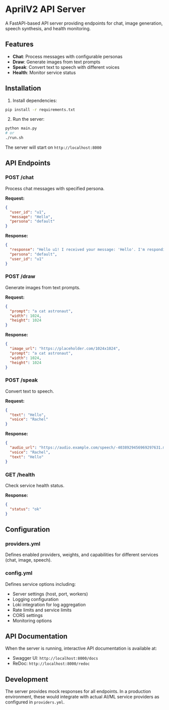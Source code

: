 # AprilV2 API Server

A FastAPI-based API server providing endpoints for chat, image generation, speech synthesis, and health monitoring.

## Features

- **Chat**: Process messages with configurable personas
- **Draw**: Generate images from text prompts  
- **Speak**: Convert text to speech with different voices
- **Health**: Monitor service status

## Installation

1. Install dependencies:
```bash
pip install -r requirements.txt
```

2. Run the server:
```bash
python main.py
# or
./run.sh
```

The server will start on `http://localhost:8000`

## API Endpoints

### POST /chat
Process chat messages with specified persona.

**Request:**
```json
{
  "user_id": "u1",
  "message": "Hello",
  "persona": "default"
}
```

**Response:**
```json
{
  "response": "Hello u1! I received your message: 'Hello'. I'm responding as the 'default' persona.",
  "persona": "default",
  "user_id": "u1"
}
```

### POST /draw
Generate images from text prompts.

**Request:**
```json
{
  "prompt": "a cat astronaut",
  "width": 1024,
  "height": 1024
}
```

**Response:**
```json
{
  "image_url": "https://placeholder.com/1024x1024",
  "prompt": "a cat astronaut",
  "width": 1024,
  "height": 1024
}
```

### POST /speak
Convert text to speech.

**Request:**
```json
{
  "text": "Hello",
  "voice": "Rachel"
}
```

**Response:**
```json
{
  "audio_url": "https://audio.example.com/speech/-4038929456969297631.mp3",
  "voice": "Rachel",
  "text": "Hello"
}
```

### GET /health
Check service health status.

**Response:**
```json
{
  "status": "ok"
}
```

## Configuration

### providers.yml
Defines enabled providers, weights, and capabilities for different services (chat, image, speech).

### config.yml  
Defines service options including:
- Server settings (host, port, workers)
- Logging configuration
- Loki integration for log aggregation
- Rate limits and service limits
- CORS settings
- Monitoring options

## API Documentation

When the server is running, interactive API documentation is available at:
- Swagger UI: `http://localhost:8000/docs`
- ReDoc: `http://localhost:8000/redoc`

## Development

The server provides mock responses for all endpoints. In a production environment, these would integrate with actual AI/ML service providers as configured in `providers.yml`.
